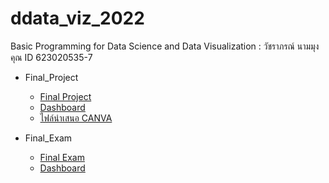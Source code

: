 # ddata_viz_2022
Basic Programming for Data Science and Data Visualization : วัชราภรณ์ นามมุงคุณ ID 623020535-7

* Final_Project
  * [Final Project](https://github.com/pondbaahh/data_viz_2022/blob/main/Final_Project.ipynb)
  * [Dashboard](https://datastudio.google.com/reporting/9afd59d0-81e6-4fc6-a25a-c69f68e8c94b/page/35poC?fbclid=IwAR34BBT_ivJyGuPE0sbbgjspvoVI9DhIsFBGeSHqCYttJ5j99S4LzuRhwMY)
  * [ไฟล์นำเสนอ CANVA ](https://www.canva.com/design/DAE73-CJuZs/CTDT_3NVOHt1U_FWfSOWnQ/edit?utm_content=DAE73-CJuZs&utm_campaign=designshare&utm_medium=link2&utm_source=sharebutton&fbclid=IwAR3MU49dORe5W-1mTIg7iRLpLvdEbXO9E1SY8mdltCwp5dxb05K_w2pm3bo)


* Final_Exam 
  * [Final Exam](https://github.com/pondbaahh/data_viz_2022/blob/main/Final_Exam.ipynb)
  * [Dashboard](https://datastudio.google.com/reporting/83ac1881-e37b-44a3-9ffb-3e974b43bb5d/page/TLEqC?fbclid=IwAR0GCNKZomn5u2qfp85dDULbdlLzCUttK0Koh91keAPZO_vDtE6gE2sNi1U)
